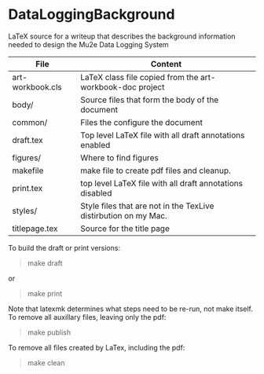 # DataLoggingBackground
LaTeX source for a writeup that describes the background information needed to design the Mu2e Data Logging System

| File             | Content |
| --- | --- |
| art-workbook.cls | LaTeX class file copied from the art-workbook-doc project |
| body/            | Source files that form the body of the document |
| common/          | Files the configure the document  |
| draft.tex        | Top level LaTeX file with all draft annotations enabled  |
| figures/         | Where to find figures  |
| makefile         | make file to create pdf files and cleanup.  |
| print.tex        | top level LaTeX file with all draft annotations disabled  |
| styles/          | Style files that are not in the TexLive distirbution on my Mac.  |
| titlepage.tex    | Source for the title page

To build the draft or print versions:
> make draft

or
> make print

Note that latexmk determines what steps need to be re-run, not make itself.
To remove all auxillary files, leaving only the pdf:
> make publish

To remove all files created by LaTex, including the pdf:
> make clean
